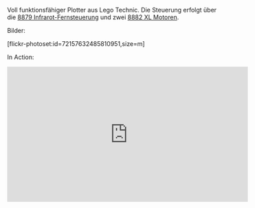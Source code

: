 <!--Lego Technic Plotter-->

Voll funktionsfähiger Plotter aus Lego Technic. Die Steuerung erfolgt über die [8879 Infrarot-Fernsteuerung][1] und zwei [8882 XL Motoren][2].


Bilder:

[flickr-photoset:id=72157632485810951,size=m]

In Action:

<iframe width="560" height="315" src="http://www.youtube.com/embed/aP51DydDhOw?rel=0" frameborder="0" allowfullscreen></iframe>

[1]: http://powerfunctions.lego.com/de-de/products/default.aspx#8879
[2]: http://powerfunctions.lego.com/de-de/products/default.aspx#8882